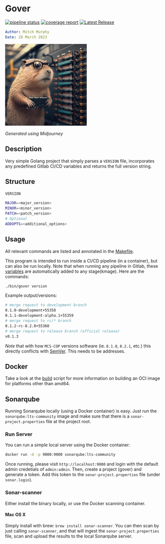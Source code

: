# Gover

[![pipeline status](https://code.sclzdev.net/ssf/ssf-tools/gover/badges/hotfix/pipeline.svg)](https://code.sclzdev.net/ssf/ssf-tools/gover/-/commits/hotfix) 
[![coverage report](https://code.sclzdev.net/ssf/ssf-tools/gover/badges/hotfix/coverage.svg)](https://code.sclzdev.net/ssf/ssf-tools/gover/-/commits/hotfix) [![Latest Release](https://code.sclzdev.net/ssf/ssf-tools/gover/-/badges/release.svg)](https://code.sclzdev.net/ssf/ssf-tools/gover/-/releases)

```yaml
Author: Mitch Murphy
Date: 28 March 2023
```

![gover gopher](media/gopher-gover.jpg)

_Generated using Midjourney_

## Description

Very simple Golang project that simply parses a `VERSION` file, incorporates any predefined Gitlab CI/CD variables and returns the full version string.  

## Structure

`VERSION`

```bash
MAJOR=<major_version>
MINOR=<minor_version>
PATCH=<patch_version>
# Optional
ADDOPTS=<additional_options>
```

## Usage

All relevant commands are listed and annotated in the [Makefile](Makefile).

This program is intended to run inside a CI/CD pipeline (in a container), but can also be run locally. Note that when running any pipeline in Gitlab, these [variables](https://docs.gitlab.com/ee/ci/variables/predefined_variables.html) are automatically added to any stage(kmage). Here are the commands:

```bash
./bin/gover version
```

Example output/versions: 

```bash
# merge request to development branch
0.1.0-development+55358
0.1.1-development-alpha.1+55359
# merge request to rc/* branch
0.1.2-rc-8.2.0+55360
# merge request to release branch (official release)
v0.1.3
```

_Note_ that with how `MCS-COP` versions software (ie. `8.1.0`, `8.2.1`, etc.) this directly conflicts with [SemVer](https://semver.org). This needs to be addresses.

## Docker

Take a look at the [build](build.sh) script for more information on building an OCI image for platforms other than amd64.

## Sonarqube

Running Sonarqube locally (using a Docker container) is easy. Just run the `sonarqube:lts-community` image and make sure that there is a `sonar-project.properties` file at the project root.

### Run Server

You can run a simple local server using the Docker container:

```bash
docker run -d -p 9000:9000 sonarqube:lts-community
```

Once running, please visit `http://localhost:9000` and login with the default admin credetials of `admin:admin`. Then, create a project (gover) and generate a token. Add this token to the `sonar-project.properties` file (under `sonar.login`). 

### Sonar-scanner

Either install the binary locally, or use the Docker scanning container.

#### Mac OS X

Simply install with brew: `brew install sonar-scanner`. You can then scan by just calling `sonar-scanner`, and that will ingest the `sonar-project.properties` file, scan and upload the results to the local Sonarqube server.